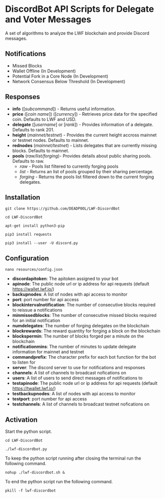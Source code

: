 # DiscordBot API Scripts for Delegate and Voter Messages

A set of algorithms to analyze the LWF blockchain and provide Discord messages.

## Notifications

- Missed Blocks
- Wallet Offline (In Development)
- Potential Fork in a Core Node (In Development)
- Network Consensus Below Threshold (In Development)

## Responses

- **info** ([*subcommand*]) - Returns useful information.
- **price** ([*coin name*]) ([*currency*]) - Retrieves price data for the specified coin. Defaults to LWF and USD.
- **delegate** ([*username*] or [*rank*]) - Provides information of a delegate. Defaults to rank 201.
- **height** (*mainnet/testnet*) - Provides the current height accross mainnet or testnet nodes. Defaults to mainnet.
- **rednodes** (*mainnet/testnet*) - Lists delegates that are currently missing blocks. Defaults to mainnet.
- **pools** (*raw/list/forging*)- Provides details about public sharing pools. Defaults to raw.
  - *raw* - Pools list filtered to currently forging pools
  - *list* - Returns an list of pools grouped by their sharing percentage.
  - *forging* - Returns the pools list filtered down to the current forging delegates.

## Installation

```git clone https://github.com/DEADP0OL/LWF-DiscordBot```

```cd LWF-DiscordBot```

```apt-get install python3-pip```

```pip3 install requests```

```pip3 install --user -U discord.py```

## Configuration

```nano resources/config.json```

- **discordapitoken**: The apitoken assigned to your bot
- **apinode**: The public node url or ip address for api requests (default https://wallet.lwf.io/)
- **backupnodes**: A list of nodes with api access to monitor
- **port**: port number for api access
- **blockintervalnotification**: The number of consecutive blocks required to reissue a notifications
- **minmissedblocks**: The number of consecutive missed blocks required for an initial notification
- **numdelegates**: The number of forging delegates on the blockchain
- **blockrewards**: The reward quantity for forging a block on the blockchain
- **blockspermin**: The number of blocks forged per a minute on the blockchain
- **notificationmins**: The number of minutes to update delegate information for mainnet and testnet
- **commandprefix**: The character prefix for each bot function for the bot to listen for
- **server**: The discord server to use for notifications and responses
- **channels**: A list of channels to broadcast nofications on
- **users**: A list of users to send direct messages of notifications to
- **testapinode**: The public node url or ip address for api requests (default https://twallet.lwf.io/)
- **testbackupnodes**: A list of nodes with api access to monitor
- **testport**: port number for api access
- **testchannels**: A list of channels to broadcast testnet nofications on

## Activation

Start the python script.

```cd LWF-DiscordBot```

```./lwf-discordbot.py```

To keep the python script running after closing the terminal run the following command.

```nohup ./lwf-discordbot.sh &```

To end the python script run the following command.

```pkill -f lwf-discordbot```
